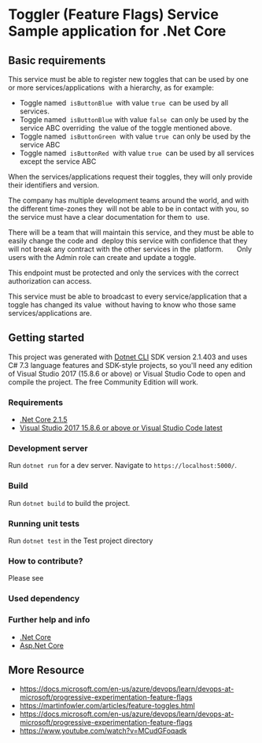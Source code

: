 ﻿# Toggler (Feature Flags) Service Sample application for .Net Core 


## Basic requirements

This service must be able to register new toggles that can be used by one or more services/applications  with a hierarchy, as for example:   
- Toggle named ​ `isButtonBlue` ​ with value ​ `true` ​ can be used by all services.   
- Toggle named ​ `isButtonBlue` with value ​ `false` ​ can only be used by the service ABC overriding  the value of the toggle mentioned above.
- Toggle named ​ `isButtonGreen` ​ with value ​ `true` ​ can only be used by the service ABC   
- Toggle named ​ `isButtonRed` ​ with value ​ `true` ​ can be used by all services except the service ABC

When the services/applications request their toggles, they will only provide their identifiers and version.

The company has multiple development teams around the world, and with the different time-zones they  will not be able to be in contact with you, so the service must have a clear documentation for them to  use.   

There will be a team that will maintain this service, and they must be able to easily change the code and  deploy this service with confidence that they will not break any contract with the other services in the  platform.   
  
Only users with the Admin role can create and update a toggle.

This endpoint must be protected and only the services with the correct authorization can access.

This service must be able to broadcast to every service/application that a toggle has changed its value  without having to know who those same services/applications are.  


## Getting started

This project was generated with [Dotnet CLI](https://docs.microsoft.com/en-us/dotnet/core/tools/?tabs=netcore2x) SDK version 2.1.403 and uses C# 7.3 language features and SDK-style projects, so you'll need any edition of Visual Studio 2017 (15.8.6 or above) or Visual Studio Code to open and compile the project. The free Community Edition will work.

### Requirements

- [.Net Core 2.1.5](https://www.microsoft.com/net/download/dotnet-core/2.1)
- [Visual Studio 2017 15.8.6 or above or Visual Studio Code latest](https://visualstudio.microsoft.com/)


### Development server

Run `dotnet run` for a dev server. Navigate to `https://localhost:5000/`.

### Build

Run `dotnet build` to build the project.

### Running unit tests

Run `dotnet test` in the Test project directory

### How to contribute?

Please see


### Used dependency


### Further help and info

- [.Net Core](https://docs.microsoft.com/en-us/dotnet/core/)
- [Asp.Net Core](https://docs.microsoft.com/en-us/aspnet/core/?view=aspnetcore-2.2)


## More Resource

- https://docs.microsoft.com/en-us/azure/devops/learn/devops-at-microsoft/progressive-experimentation-feature-flags
- https://martinfowler.com/articles/feature-toggles.html
- https://docs.microsoft.com/en-us/azure/devops/learn/devops-at-microsoft/progressive-experimentation-feature-flags
- https://www.youtube.com/watch?v=MCudGFoqadk
